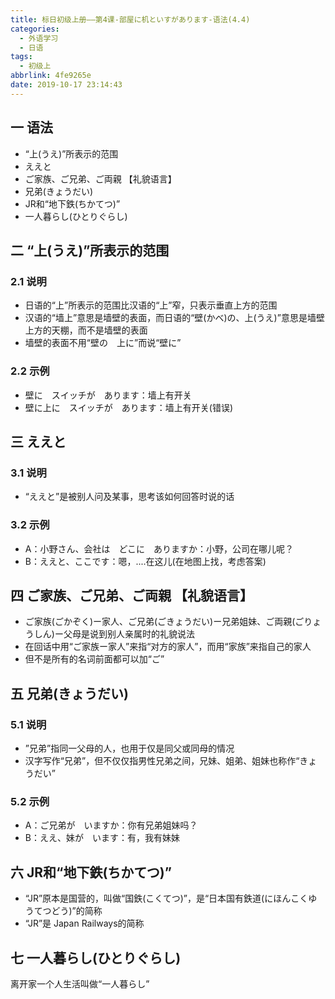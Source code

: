 ```yaml
---
title: 标日初级上册——第4课-部屋に机といすがあります-语法(4.4)
categories:
  - 外语学习
  - 日语
tags:
  - 初级上
abbrlink: 4fe9265e
date: 2019-10-17 23:14:43
---
```

## 一 语法

* “上(うえ)”所表示的范围
* ええと
* ご家族、ご兄弟、ご両親 【礼貌语言】
* 兄弟(きょうだい)
* JR和“地下鉄(ちかてつ)”
* 一人暮らし(ひとりぐらし)

<!--more-->

## 二 “上(うえ)”所表示的范围

### 2.1 说明

* 日语的“上”所表示的范围比汉语的“上”窄，只表示垂直上方的范围
* 汉语的“墙上”意思是墙壁的表面，而日语的“壁(かべ)の、上(うえ)”意思是墙壁上方的天棚，而不是墙壁的表面
* 墙壁的表面不用“壁の　上に”而说“壁に”

### 2.2 示例

* 壁に　スイッチが　あります：墙上有开关
* 壁に上に　スイッチが　あります：墙上有开关(错误)

## 三 ええと

### 3.1 说明

* “ええと”是被别人问及某事，思考该如何回答时说的话

### 3.2 示例 

* A：小野さん、会社は　どこに　ありますか：小野，公司在哪儿呢？
* B：ええと、ここです：嗯，....在这儿(在地图上找，考虑答案)

## 四 ご家族、ご兄弟、ご両親 【礼貌语言】

* ご家族(ごかぞく)ー家人、ご兄弟(ごきょうだい)ー兄弟姐妹、ご両親(ごりょうしん)ー父母是说到别人亲属时的礼貌说法
* 在回话中用“ご家族ー家人”来指“对方的家人”，而用“家族”来指自己的家人
* 但不是所有的名词前面都可以加“ご”


## 五 兄弟(きょうだい)

### 5.1 说明

* ”兄弟”指同一父母的人，也用于仅是同父或同母的情况
* 汉字写作“兄弟”，但不仅仅指男性兄弟之间，兄妹、姐弟、姐妹也称作“きょうだい”

### 5.2 示例

* A：ご兄弟が　いますか：你有兄弟姐妹吗？
* B：ええ、妹が　います：有，我有妹妹

## 六 JR和“地下鉄(ちかてつ)”

* “JR”原本是国营的，叫做“国鉄(こくてつ)”，是“日本国有鉄道(にほんこくゆうてつどう)”的简称
* “JR”是 Japan Railways的简称

## 七 一人暮らし(ひとりぐらし)

离开家一个人生活叫做“一人暮らし”

